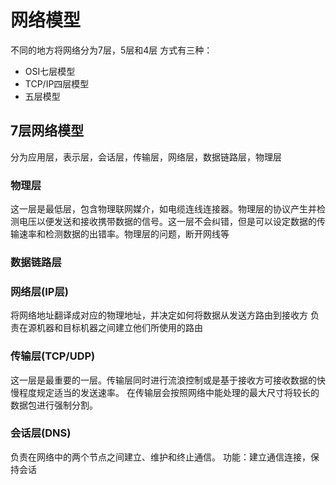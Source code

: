 # 网络模型
不同的地方将网络分为7层，5层和4层
方式有三种：
- OSI七层模型
- TCP/IP四层模型
- 五层模型
 
## 7层网络模型
分为应用层，表示层，会话层，传输层，网络层，数据链路层，物理层

### 物理层
这一层是最低层，包含物理联网媒介，如电缆连线连接器。物理层的协议产生并检测电压以便发送和接收携带数据的信号。这一层不会纠错，但是可以设定数据的传输速率和检测数据的出错率。物理层的问题，断开网线等
### 数据链路层

### 网络层(IP层)
将网络地址翻译成对应的物理地址，并决定如何将数据从发送方路由到接收方
负责在源机器和目标机器之间建立他们所使用的路由

### 传输层(TCP/UDP)
这一层是最重要的一层。传输层同时进行流浪控制或是基于接收方可接收数据的快慢程度规定适当的发送速率。
在传输层会按照网络中能处理的最大尺寸将较长的数据包进行强制分割。
### 会话层(DNS)
负责在网络中的两个节点之间建立、维护和终止通信。
功能：建立通信连接，保持会话


















